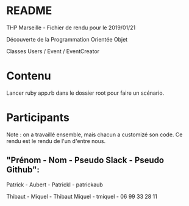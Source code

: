 README
======

THP Marseille - Fichier de rendu pour le 2019/01/21

Découverte de la Programmation Orientée Objet

Classes Users / Event / EventCreator

Contenu
======

Lancer ruby app.rb dans le dossier root pour faire un scénario.

Participants 
==========

Note : on a travaillé ensemble, mais chacun a customizé son code.
Ce rendu est le rendu de l'un d'entre nous.

"Prénom - Nom - Pseudo Slack - Pseudo Github":
--------------------------------------------

Patrick - Aubert - Patrickl - patrickaub  

Thibaut - Miquel - Thibaut Miquel - tmiquel - 06 99 33 28 11

